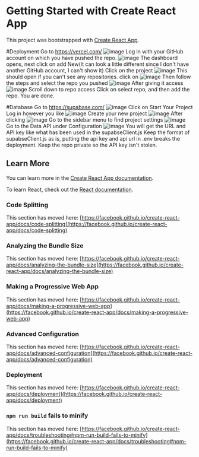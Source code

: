# Getting Started with Create React App

This project was bootstrapped with [Create React App](https://github.com/facebook/create-react-app).

#Deployment 
Go to https://vercel.com/
![image](https://github.com/user-attachments/assets/1ee6ce9f-5d18-4bba-9e2f-306dcb518300)
Log in with your GitHub account on which you have pushed the repo.
![image](https://github.com/user-attachments/assets/2b5340f2-283a-4336-8157-6b7cde6c7ddd)
The dashboard opens, next click on add New(It can look a little different since I don't have another GitHub account, I can't show it)
Click on the project 
![image](https://github.com/user-attachments/assets/7e36f3f6-4fe0-4fe5-bfb7-f3ac59115eda)
This should open if you can't see any repositories. click on 
![image](https://github.com/user-attachments/assets/31d32f50-b6ed-40e1-94c3-281948bf5fae)
Then follow the steps and select the repo you pushed
![image](https://github.com/user-attachments/assets/573b58a0-75e6-4144-b88d-7d4a069b80d8)
After giving it access
![image](https://github.com/user-attachments/assets/924f843d-20ee-4787-a14d-503360a51a13)
Scroll down to repo access
Click on select repo, and then add the repo. You are done. 

#Database
Go to https://supabase.com/
![image](https://github.com/user-attachments/assets/d411214f-89da-440c-9a03-9d8257a84abc)
Click on Start Your Project 
Log in however you like
![image](https://github.com/user-attachments/assets/7cbc33ea-63c0-43fd-882c-0a4a44588645)
Create your new project
![image](https://github.com/user-attachments/assets/9dfdc4cc-7c2d-4d35-ba92-e50514e8e539)
After clicking 
![image](https://github.com/user-attachments/assets/d7ae5163-e608-469c-8d39-b43e74ee8c47)
Go to the sidebar menu to find project settings
![image](https://github.com/user-attachments/assets/0a4a2512-60e3-4cde-9a4e-0d2fcd090ad4)
Go to the Data API under Configuration
![image](https://github.com/user-attachments/assets/8a1fcbbc-d441-4844-a4d4-5e7910d0a571)
You will get the URL and API key like what has been used in the supabseClient.js 
Keep the format of supabseClient.js as is, putting the api key and api url in .env breaks the deployment. Keep the repo private so the API key isn't stolen.

## Learn More

You can learn more in the [Create React App documentation](https://facebook.github.io/create-react-app/docs/getting-started).

To learn React, check out the [React documentation](https://reactjs.org/).

### Code Splitting

This section has moved here: [https://facebook.github.io/create-react-app/docs/code-splitting](https://facebook.github.io/create-react-app/docs/code-splitting)

### Analyzing the Bundle Size

This section has moved here: [https://facebook.github.io/create-react-app/docs/analyzing-the-bundle-size](https://facebook.github.io/create-react-app/docs/analyzing-the-bundle-size)

### Making a Progressive Web App

This section has moved here: [https://facebook.github.io/create-react-app/docs/making-a-progressive-web-app](https://facebook.github.io/create-react-app/docs/making-a-progressive-web-app)

### Advanced Configuration

This section has moved here: [https://facebook.github.io/create-react-app/docs/advanced-configuration](https://facebook.github.io/create-react-app/docs/advanced-configuration)

### Deployment

This section has moved here: [https://facebook.github.io/create-react-app/docs/deployment](https://facebook.github.io/create-react-app/docs/deployment)

### `npm run build` fails to minify

This section has moved here: [https://facebook.github.io/create-react-app/docs/troubleshooting#npm-run-build-fails-to-minify](https://facebook.github.io/create-react-app/docs/troubleshooting#npm-run-build-fails-to-minify)
